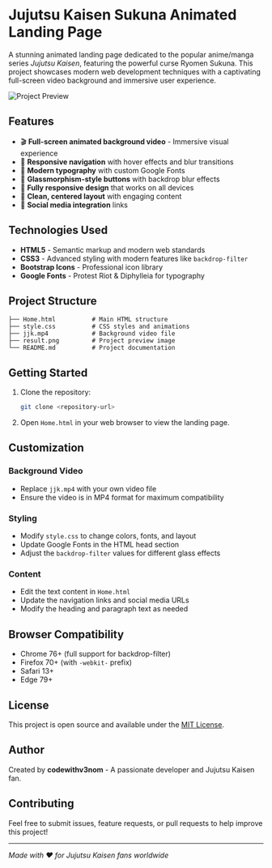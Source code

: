 # Jujutsu Kaisen Sukuna Animated Landing Page

A stunning animated landing page dedicated to the popular anime/manga series *Jujutsu Kaisen*, featuring the powerful curse Ryomen Sukuna. This project showcases modern web development techniques with a captivating full-screen video background and immersive user experience.

![Project Preview](result.png)

## Features

- 🎬 **Full-screen animated background video** - Immersive visual experience
- 🧭 **Responsive navigation** with hover effects and blur transitions
- 🎨 **Modern typography** with custom Google Fonts
- 💎 **Glassmorphism-style buttons** with backdrop blur effects
- 📱 **Fully responsive design** that works on all devices
- 🎯 **Clean, centered layout** with engaging content
- 🔗 **Social media integration** links

## Technologies Used

- **HTML5** - Semantic markup and modern web standards
- **CSS3** - Advanced styling with modern features like `backdrop-filter`
- **Bootstrap Icons** - Professional icon library
- **Google Fonts** - Protest Riot & Diphylleia for typography

## Project Structure

```
├── Home.html          # Main HTML structure
├── style.css          # CSS styles and animations
├── jjk.mp4            # Background video file
├── result.png         # Project preview image
└── README.md          # Project documentation
```

## Getting Started

1. Clone the repository:
   ```bash
   git clone <repository-url>
   ```

2. Open `Home.html` in your web browser to view the landing page.

## Customization

### Background Video
- Replace `jjk.mp4` with your own video file
- Ensure the video is in MP4 format for maximum compatibility

### Styling
- Modify `style.css` to change colors, fonts, and layout
- Update Google Fonts in the HTML head section
- Adjust the `backdrop-filter` values for different glass effects

### Content
- Edit the text content in `Home.html`
- Update the navigation links and social media URLs
- Modify the heading and paragraph text as needed

## Browser Compatibility

- Chrome 76+ (full support for backdrop-filter)
- Firefox 70+ (with `-webkit-` prefix)
- Safari 13+
- Edge 79+

## License

This project is open source and available under the [MIT License](LICENSE).

## Author

Created by **codewithv3nom** - A passionate developer and Jujutsu Kaisen fan.

## Contributing

Feel free to submit issues, feature requests, or pull requests to help improve this project!

---

*Made with ❤️ for Jujutsu Kaisen fans worldwide*
